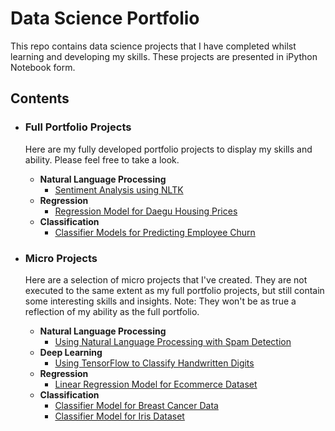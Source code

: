# Data Science Portfolio
This repo contains data science projects that I have completed whilst learning and developing my skills. These projects are presented in iPython Notebook form.

## Contents

- ### Full Portfolio Projects
    Here are my fully developed portfolio projects to display my skills and ability. Please feel free to take a look.
     - __Natural Language Processing__
          - [Sentiment Analysis using NLTK](https://github.com/sallwright/Machine-Learning-Portfolio/tree/master/NLP%20for%20University%20Movie%20Review%20Survey)
     - __Regression__
          - [Regression Model for Daegu Housing Prices](https://github.com/sallwright/Machine-Learning-Portfolio/tree/master/Regression%20Model%20for%20Daegu%20Housing%20Data)
     - __Classification__
          - [Classifier Models for Predicting Employee Churn](https://github.com/sallwright/Machine-Learning-Portfolio/tree/master/Classification%20Model%20for%20Employee%20Churn%20Data)

- ### Micro Projects
    Here are a selection of micro projects that I've created. They are not executed to the same extent as my full portfolio projects, but still contain some interesting skills and insights. Note: They won't be as true a reflection of my ability as the full portfolio.
     - __Natural Language Processing__
          - [Using Natural Language Processing with Spam Detection](https://github.com/sallwright/Machine-Learning-Portfolio/blob/master/NLP%20with%20Spam%20Detection.ipynb)
     - __Deep Learning__
          - [Using TensorFlow to Classify Handwritten Digits](https://github.com/sallwright/Machine-Learning-Portfolio/blob/master/TensorFlow%20Model%20for%20Handwritten%20Digits.ipynb)
     - __Regression__
          - [Linear Regression Model for Ecommerce Dataset](https://github.com/sallwright/Machine-Learning-Portfolio/blob/master/Linear%20Regression%20model%20for%20Ecommerce%20Data.ipynb)
     - __Classification__
          - [Classifier Model for Breast Cancer Data](https://github.com/sallwright/Machine-Learning-Portfolio/blob/master/Classifier%20Model%20for%20Breast%20Cancer%20Data.ipynb)
          - [Classifier Model for Iris Dataset](https://github.com/sallwright/Machine-Learning-Portfolio/blob/master/Classifying%20Model%20for%20Iris%20Dataset.ipynb)


